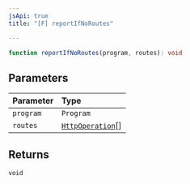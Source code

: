 ```yaml
---
jsApi: true
title: "[F] reportIfNoRoutes"

---
```

```ts
function reportIfNoRoutes(program, routes): void
```

## Parameters

| Parameter | Type |
| :------ | :------ |
| `program` | `Program` |
| `routes` | [`HttpOperation`](../interfaces/HttpOperation.md)[] |

## Returns

`void`
